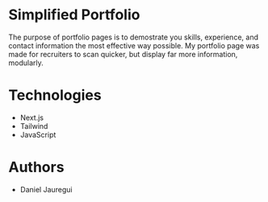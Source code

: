 # Simplified Portfolio 
The purpose of portfolio pages is to demostrate you skills, experience, and contact information the most effective way possible. My portfolio page was made
for recruiters to scan quicker, but display far more information, modularly. 

# Technologies
* Next.js
* Tailwind
* JavaScript 


# Authors
* Daniel Jauregui

